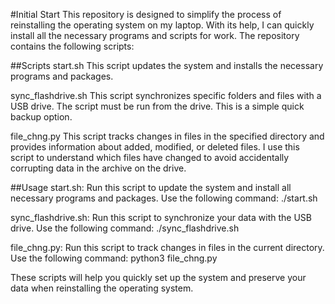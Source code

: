 #Initial Start
This repository is designed to simplify the process of reinstalling the operating system on my laptop. 
With its help, I can quickly install all the necessary programs and scripts for work. 
The repository contains the following scripts:

##Scripts
start.sh
This script updates the system and installs the necessary programs and packages.

sync_flashdrive.sh
This script synchronizes specific folders and files with a USB drive. 
The script must be run from the drive. 
This is a simple quick backup option.

file_chng.py
This script tracks changes in files in the specified directory and provides information about added, modified, or deleted files. 
I use this script to understand which files have changed to avoid accidentally corrupting data in the archive on the drive.

##Usage
start.sh: Run this script to update the system and install all necessary programs and packages. 
Use the following command:
./start.sh

sync_flashdrive.sh: Run this script to synchronize your data with the USB drive. 
Use the following command:
./sync_flashdrive.sh

file_chng.py: Run this script to track changes in files in the current directory. 
Use the following command:
python3 file_chng.py

These scripts will help you quickly set up the system and preserve your data when reinstalling the operating system.
